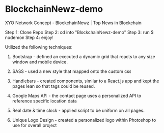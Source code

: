 # BlockchainNewz-demo
XYO Network Concept - BlockchainNewz | Top News in Blockchain

Step 1: Clone Repo
Step 2: cd into "BlockchainNewz-demo"
Step 3: run $ nodemon
Step 4: enjoy!

Utilized the following techniques:

1. Bootstrap - defined an executed a dynamic grid that reacts to any size window and mobile device.

2. SASS - used a new style that mapped onto the custom css

3. Handlebars - created components, similar to a React.js app and kept the pages lean so that tags could be reused.

4. Google Maps API - the contact page uses a personalized API to reference specific location data

5. Real date & time clock - applied script to be uniform on all pages.

6. Unique Logo Design - created a personalized logo within Photoshop to use for overall project
